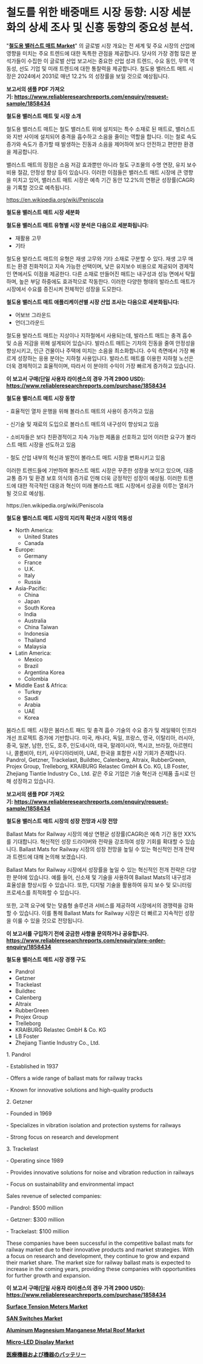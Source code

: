 <p><h1>철도를 위한 배중매트 시장 동향: 시장 세분화의 상세 조사 및 신흥 동향의 중요성 분석.</h1></p><p>"<strong><a href="https://www.reliableresearchreports.com/ballast-mats-for-railway-r1858434">철도용 밸러스트 매트 Market</a></strong>" 의 글로벌 시장 개요는 전 세계 및 주요 시장의 산업에 영향을 미치는 주요 트렌드에 대한 독특한 관점을 제공합니다. 당사의 가장 경험 많은 분석가들이 수집한 이 글로벌 산업 보고서는 중요한 산업 성과 트렌드, 수요 동인, 무역 역동성, 선도 기업 및 미래 트렌드에 대한 통찰력을 제공합니다. 철도용 밸러스트 매트 시장은 2024에서 2031로 매년 12.2% 의 성장률을 보일 것으로 예상됩니다.</p>
<p><strong>보고서의 샘플 PDF 가져오기:&nbsp;<a href="https://www.reliableresearchreports.com/enquiry/request-sample/1858434">https://www.reliableresearchreports.com/enquiry/request-sample/1858434</a></strong></p>
<p><strong>철도용 밸러스트 매트 및 시장 소개</strong></p>
<p><p>철도용 밸러스트 매트는 철도 밸러스트 위에 설치되는 특수 소재로 된 매트로, 밸러스트와 지반 사이에 설치되어 충격을 흡수하고 소음을 줄이는 역할을 합니다. 이는 철로 속도 증가와 속도가 증가할 때 발생하는 진동과 소음을 제어하여 보다 안전하고 편안한 환경을 제공합니다. </p><p>밸러스트 매트의 장점은 소음 저감 효과뿐만 아니라 철도 구조물의 수명 연장, 유지 보수 비용 절감, 안정성 향상 등이 있습니다. 이러한 이점들은 밸러스트 매트 시장에 큰 영향을 미치고 있어, 밸러스트 매트 시장은 예측 기간 동안 12.2%의 연평균 성장률(CAGR)을 기록할 것으로 예측됩니다.</p></p>
<p><a href="https://en.wikipedia.org/wiki/Peniscola">https://en.wikipedia.org/wiki/Peniscola</a></p>
<p><strong>철도용 밸러스트 매트 시장 세분화</strong></p>
<p><strong>철도용 밸러스트 매트 유형별 시장 분석은 다음으로 세분화됩니다:</strong></p>
<p><ul><li>재활용 고무</li><li>기타</li></ul></p>
<p><p>철도용 발라스트 매트의 유형은 재생 고무와 기타 소재로 구분할 수 있다. 재생 고무 매트는 환경 친화적이고 지속 가능한 선택이며, 낮은 유지보수 비용으로 제공되어 경제적인 면에서도 이점을 제공한다. 다른 소재로 만들어진 매트는 내구성과 성능 면에서 탁월하며, 높은 부담 하중에도 효과적으로 작동한다. 이러한 다양한 형태의 발라스트 매트가 시장에서 수요를 증진시켜 전체적인 성장을 도모한다.</p></p>
<p><strong>철도용 밸러스트 매트 애플리케이션별 시장 산업 조사는 다음으로 세분화됩니다:</strong></p>
<p><ul><li>어보브 그라운드</li><li>언더그라운드</li></ul></p>
<p><p>철도용 발라스트 매트는 지상이나 지하철에서 사용되는데, 발라스트 매트는 충격 흡수 및 소음 저감을 위해 설계되어 있습니다. 발라스트 매트는 기차의 진동을 줄여 안정성을 향상시키고, 인근 건물이나 주택에 미치는 소음을 최소화합니다. 수익 측면에서 가장 빠르게 성장하는 응용 분야는 지하철 사용입니다. 발라스트 매트를 이용한 지하철 노선은 더욱 경제적이고 효율적이며, 따라서 이 분야의 수익이 가장 빠르게 증가하고 있습니다.</p></p>
<p><strong>이 보고서 구매(단일 사용자 라이센스의 경우 가격 2900 USD): <a href="https://www.reliableresearchreports.com/purchase/1858434">https://www.reliableresearchreports.com/purchase/1858434</a></strong></p>
<p><strong>철도용 밸러스트 매트 시장 동향</strong></p>
<p><p>- 효율적인 열차 운행을 위해 볼라스트 매트의 사용이 증가하고 있음</p><p>- 신기술 및 재료의 도입으로 볼라스트 매트의 내구성이 향상되고 있음</p><p>- 소비자들은 보다 친환경적이고 지속 가능한 제품을 선호하고 있어 이러한 요구가 볼라스트 매트 시장을 선도하고 있음</p><p>- 철도 산업 내부의 혁신과 발전이 볼라스트 매트 시장을 변화시키고 있음</p><p>이러한 트렌드들에 기반하여 볼라스트 매트 시장은 꾸준한 성장을 보이고 있으며, 대중교통 증가 및 환경 보호 의식의 증가로 인해 더욱 긍정적인 성장이 예상됨. 이러한 트렌드에 대한 적극적인 대응과 혁신이 미래 볼라스트 매트 시장에서 성공을 이루는 열쇠가 될 것으로 예상됨.</p></p>
<p>https://en.wikipedia.org/wiki/Peniscola</p>
<p><strong>철도용 밸러스트 매트 시장의 지리적 확산과 시장의 역동성</strong></p>
<p><ul>
    <li>
        North America:
        <ul>
            <li>United States</li>
            <li>Canada</li>
        </ul>
    </li>
    <li>
        Europe:
        <ul>
            <li>Germany</li>
            <li>France</li>
            <li>U.K.</li>
            <li>Italy</li>
            <li>Russia</li>
        </ul>
    </li>
    <li>
        Asia-Pacific:
        <ul>
            <li>China</li>
            <li>Japan</li>
            <li>South Korea</li>
            <li>India</li>
            <li>Australia</li>
            <li>China Taiwan</li>
            <li>Indonesia</li>
            <li>Thailand</li>
            <li>Malaysia</li>
        </ul>
    </li>
    <li>
        Latin America:
        <ul>
            <li>Mexico</li>
            <li>Brazil</li>
            <li>Argentina Korea</li>
            <li>Colombia</li>
        </ul>
    </li>
    <li>
        Middle East & Africa:
        <ul>
            <li>Turkey</li>
            <li>Saudi</li>
            <li>Arabia</li>
            <li>UAE</li>
            <li>Korea</li>
        </ul>
    </li>
    </ul></p>
<p><p>붐라스트 매트 시장은 붐라스트 패드 및 충격 흡수 기술의 수요 증가 및 레일웨이 인프라 개선 프로젝트 증가에 기반합니다. 미국, 캐나다, 독일, 프랑스, 영국, 이탈리아, 러시아, 중국, 일본, 남한, 인도, 호주, 인도네시아, 태국, 말레이시아, 멕시코, 브라질, 아르헨티나, 콜롬비아, 터키, 사우디아라비아, UAE, 한국을 포함한 시장 기회가 존재합니다. Pandrol, Getzner, Trackelast, Buildtec, Calenberg, Altraix, RubberGreen, Projex Group, Trelleborg, KRAIBURG Relastec GmbH & Co. KG, LB Foster, Zhejiang Tiantie Industry Co., Ltd. 같은 주요 기업은 기술 혁신과 신제품 출시로 인해 성장하고 있습니다.</p></p>
<p><strong>보고서의 샘플 PDF 가져오기:&nbsp;<a href="https://www.reliableresearchreports.com/enquiry/request-sample/1858434">https://www.reliableresearchreports.com/enquiry/request-sample/1858434</a></strong></p>
<p><strong>철도용 밸러스트 매트 시장의 성장 전망과 시장 전망</strong></p>
<p><p>Ballast Mats for Railway 시장의 예상 연평균 성장률(CAGR)은 예측 기간 동안 XX%를 기대합니다. 혁신적인 성장 드라이버와 전략을 강조하여 성장 기회를 확대할 수 있습니다. Ballast Mats for Railway 시장의 성장 전망을 높일 수 있는 혁신적인 전개 전략과 트렌드에 대해 논의해 보겠습니다.</p><p>Ballast Mats for Railway 시장에서 성장률을 높일 수 있는 혁신적인 전개 전략은 다양한 분야에 있습니다. 예를 들어, 신소재 및 기술을 사용하여 Ballast Mats의 내구성과 효율성을 향상시킬 수 있습니다. 또한, 디지털 기술을 활용하여 유지 보수 및 모니터링 프로세스를 최적화할 수 있습니다.</p><p>또한, 고객 요구에 맞는 맞춤형 솔루션과 서비스를 제공하여 시장에서의 경쟁력을 강화할 수 있습니다. 이를 통해 Ballast Mats for Railway 시장은 더 빠르고 지속적인 성장을 이룰 수 있을 것으로 전망됩니다.</p></p>
<p><strong>이 보고서를 구입하기 전에 궁금한 사항을 문의하거나 공유합니다. <a href="https://www.reliableresearchreports.com/enquiry/pre-order-enquiry/1858434">https://www.reliableresearchreports.com/enquiry/pre-order-enquiry/1858434</a></strong></p>
<p><strong>철도용 밸러스트 매트 시장 경쟁 구도</strong></p>
<p><ul><li>Pandrol</li><li>Getzner</li><li>Trackelast</li><li>Buildtec</li><li>Calenberg</li><li>Altraix</li><li>RubberGreen</li><li>Projex Group</li><li>Trelleborg</li><li>KRAIBURG Relastec GmbH & Co. KG</li><li>LB Foster</li><li>Zhejiang Tiantie Industry Co., Ltd.</li></ul></p>
<p><p>1. Pandrol</p><p>- Established in 1937</p><p>- Offers a wide range of ballast mats for railway tracks</p><p>- Known for innovative solutions and high-quality products</p><p>2. Getzner</p><p>- Founded in 1969</p><p>- Specializes in vibration isolation and protection systems for railways</p><p>- Strong focus on research and development</p><p>3. Trackelast</p><p>- Operating since 1989</p><p>- Provides innovative solutions for noise and vibration reduction in railways</p><p>- Focus on sustainability and environmental impact</p><p>Sales revenue of selected companies:</p><p>- Pandrol: $500 million</p><p>- Getzner: $300 million</p><p>- Trackelast: $100 million</p><p>These companies have been successful in the competitive ballast mats for railway market due to their innovative products and market strategies. With a focus on research and development, they continue to grow and expand their market share. The market size for railway ballast mats is expected to increase in the coming years, providing these companies with opportunities for further growth and expansion.</p></p>
<p><strong>이 보고서 구매(단일 사용자 라이센스의 경우 가격 2900 USD): <a href="https://www.reliableresearchreports.com/purchase/1858434">https://www.reliableresearchreports.com/purchase/1858434</a></strong></p>
<p><strong><p><a href="https://issuu.com/reportprime-2/docs/surface-tension-meters-market-size-_ab347f38aacb33">Surface Tension Meters Market</a></p><p><a href="https://github.com/luckyshygirl/Market-Research-Report-List-6/blob/main/san-switches-market.md">SAN Switches Market</a></p><p><a href="https://github.com/vimar16th/Market-Research-Report-List-6/blob/main/aluminum-magnesium-manganese-metal-roof-market.md">Aluminum Magnesium Manganese Metal Roof Market</a></p><p><a href="https://issuu.com/reportprime-2/docs/micro-led-display-market-size-2030._03b74fc2f29fef">Micro-LED Display Market</a></p><p><a href="https://github.com/mohamedbakry57/Market-Research-Report-List-5/blob/main/990443087376.md">医療機器および機器のバッテリー</a></p></strong></p>
<p></p>